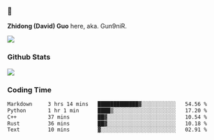 ### 👋 

**Zhidong (David) Guo** here, aka. Gun9niR.

![](https://komarev.com/ghpvc/?username=Gun9niR&label=Total+Views)

### Github Stats

<img src="https://github-readme-stats.vercel.app/api?username=Gun9niR&count_private=true&show_icons=true&theme=vue-dark&hide_title=true">

### Coding Time

<!--START_SECTION:waka-->

```txt
Markdown     3 hrs 14 mins   █████████████▓░░░░░░░░░░░   54.56 %
Python       1 hr 1 min      ████▒░░░░░░░░░░░░░░░░░░░░   17.20 %
C++          37 mins         ██▓░░░░░░░░░░░░░░░░░░░░░░   10.54 %
Rust         36 mins         ██▓░░░░░░░░░░░░░░░░░░░░░░   10.18 %
Text         10 mins         ▓░░░░░░░░░░░░░░░░░░░░░░░░   02.91 %
```

<!--END_SECTION:waka-->
